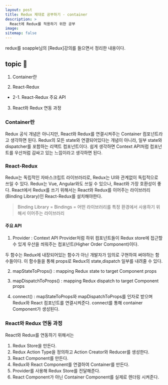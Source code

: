 ```yaml
---
layout: post
title: Redux 제대로 공부하기 - container
description: >
  React에 Redux를 적용하기 위한 공부 
image:
sitemap: false
---
```



redux를 soapple님의 [Redux]강의를 들으면서 정리한 내용이다.

## topic 🚀

1. Container란 

2. React-Redux
- 2-1. React-Redux 주요 API

3. React와 Redux 연동 과정

### Container란

Redux 공식 개념은 아니지만, React와 Redux를 연결시켜주는 Container 컴포넌트라고 생각하면 된다.
Redux의 모든 state와 연결되어있다는 개념이 아니라,
일부 state와 dispatcher를 포함하는 리액트 컴포넌트이다. 쉽게 생각하면 Context API처럼 컴포넌트를 우산처럼 감싸고 있는 느낌이라고 생각하면 된다.


### React-Redux

Redux는 독립적인 자바스크립트 라이브러리로, Redux는 UI와 관계없이 독립적으로 쓰일 수 있다. Redux는 Vue, Angular와도 쓰일 수 있으나, React와 가장 호환성이 좋다.
React에서 Redux를 쓰기 위해서는 React와 Redux를 이어주는 라이브러리(Binding Library)인 React-Redux를 설치해야한다.

> Binding Library = Bindings = 어떤 라이브러리를 특정 환경에서 사용하기 위해서 이어주는 라이브러리

#### 주요 API

1. Provider : Context API Provider처럼 하위 컴포넌트들이 Redux store에 접근할 수 있게 우산을 씌워주는 컴포넌트(Higher Order Component)이다.

두 함수는 Redux에 내장되어있는 함수가 아닌 개발자가 임의로 구현하여 써야하는 함수들이다. 이 함수들을 통해 props로 Redux의 state,dispatch 일부를 내려줄 수 있다.

2. mapStateToProps() : mapping Redux state to target Component props
3. mapDispatchToProps() : mapping Redux dispatch to target Component props

4. connect() : mapStateToProps와 mapDispatchToProps를 인자로 받으며 Redux와 React 컴포넌트를 연결시켜준다. connect를 통해 container Component가 생성된다.


###  React와 Redux 연동 과정

React와 Redux를 연동하기 위해서는

1. Redux Store을 만든다.
2. Redux Action Type을 정의하고 Action Creator와 Reducer를 생성한다.
3. React Component를 만든다.
4. Redux와 React Component를 연결하여 Container를 만든다.
5. Provider를 사용해 Redux Store를 전달해준다.
7. React Component가 아닌 Container Component를 실제로 렌더링 시켜준다.